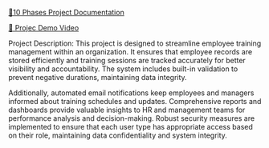 [📄10 Phases Project Documentation](https://docs.google.com/document/d/1uV7g89qieUz8R86fFCN1T8E1_AEw7-rb/edit?usp=drive_link&ouid=117473183611642989923&rtpof=true&sd=true)

[🎥 Projec Demo Video](https://drive.google.com/file/d/1QkibEtSMMZWqrD7WTUi2BJFWEimZj97x/view?usp=drive_link)



Project Description:
This project is designed to streamline employee training management within an organization. It ensures that employee records are stored efficiently and training sessions are tracked accurately for better visibility and accountability. The system includes built-in validation to prevent negative durations, maintaining data integrity.

Additionally, automated email notifications keep employees and managers informed about training schedules and updates. Comprehensive reports and dashboards provide valuable insights to HR and management teams for performance analysis and decision-making. Robust security measures are implemented to ensure that each user type has appropriate access based on their role, maintaining data confidentiality and system integrity.
